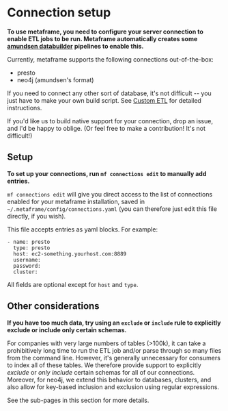 # Connection setup

**To use metaframe, you need to configure your server connection to enable ETL jobs to be run. Metaframe automatically creates some** [**amundsen databuilder**](https://github.com/lyft/amundsendatabuilder) **pipelines to enable this.** 

Currently, metaframe supports the following connections out-of-the-box:

* presto
* neo4j \(amundsen's format\)

If you need to connect any other sort of database, it's not difficult -- you just have to make your own build script. See [Custom ETL](../custom-etl.md) for detailed instructions.

If you'd like us to build native support for your connection, drop an issue, and I'd be happy to oblige. \(Or feel free to make a contribution! It's not difficult!\)

## Setup

**To set up your connections, run `mf connections edit` to manually add entries.**

`mf connections edit` will give you direct access to the list of connections enabled for your metaframe installation, saved in `~/.metaframe/config/connections.yaml` \(you can therefore just edit this file directly, if you wish\).

This file accepts entries as yaml blocks. For example:

```text
- name: presto
  type: presto
  host: ec2-something.yourhost.com:8889
  username:
  password:
  cluster:
```

All fields are optional except for `host` and `type`.

## Other considerations

**If you have too much data, try using an `exclude` or `include` rule to explicitly exclude or include only certain schemas.**

For companies with very large numbers of tables \(&gt;100k\), it can take a prohibitively long time to run the ETL job and/or parse through so many files from the command line. However, it's generally unnecessary for consumers to index all of these tables. We therefore provide support to explicitly _exclude_ or _only include_ certain schemas for all of our connections. Moreover, for neo4j, we extend this behavior to databases, clusters, and also allow for key-based inclusion and exclusion using regular expressions.

See the sub-pages in this section for more details.

